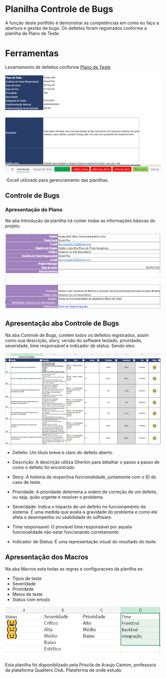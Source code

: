 # Planilha Controle de Bugs

A função deste portfólio é demonstrar as competências em como eu faço a abertura e gestão de bugs. Os defeitos foram registrados conforme a planilha de Plano de Teste.

# Ferramentas

Levantamento de defeitos conforme [Plano de Teste](https://onedrive.live.com/edit.aspx?resid=ea833b46605cd9b9!s7efb321a-4950-4c14-89d6-434c4048db2e&cid=ea833b46605cd9b9&login_hint=danirosapaes12%40gmail.com&ct=1717157240731&wdOrigin=OFFICECOM-WEB.START.UPLOAD&wdPreviousSessionSrc=HarmonyWeb&wdPreviousSession=216d99ea-6884-4873-87f7-5983970e7a17)

![Planilha Plano de Teste](img\ref_ferramentas.png)

-Excell utilizado para gerenciamento das planilhas.

## Controle de Bugs

### Apresentação do Plano

Na aba Introdução da planilha irá conter todas as informações básicas do projeto.

![Imagem apresentacao do plano](img/ref_introducao.png)

## Apresentação aba Controle de Bugs

Na aba Controle de Bugs, contém todos os defeitos registrados, assim como sua descrição, story, versão do software testado, prioridade, severidade, time responsável e indicador de status. Sendo eles:

![Imagem apresentacao do plano](img\ref_controleDeBugs.png)

- Defeito: Um título breve e claro do defeito aberto.

- Descrição: A descrição utiliza Gherkin para detalhar o passo a passo de como o defeito foi encontrado.

- Story: A história da respectiva funcionalidade, juntamente com o ID do caso de teste.

- Prioridade: A prioridade determina a ordem de correção de um defeito, ou seja, quão urgente é resolver o problema.

- Severidade: Indica o impacto de um defeito no funcionamento do sistema. É uma medida que avalia a gravidade do problema e como ele afeta o desempenho ou usabilidade do software.

- Time responsavel: O provável time responsável por aquela funcionalidade não estar funcionando corretamente.

- Indicador de Status: É uma representação visual do resultado do teste.

## Apresentação dos Macros

Na aba Macros esta todas as regras e configuracoes da planilha ex:

- Tipos de teste
- Severidade
- Prioridade
- Meios de teste
- Status com emojis

![Imagem apresentacao dos Macros](img\ref_macros.png)

Esta planilha foi disponiblizado pela Priscila de Araujo Caimim, professora da plataforma Qualiters Club. Plataforma de onde estudo.